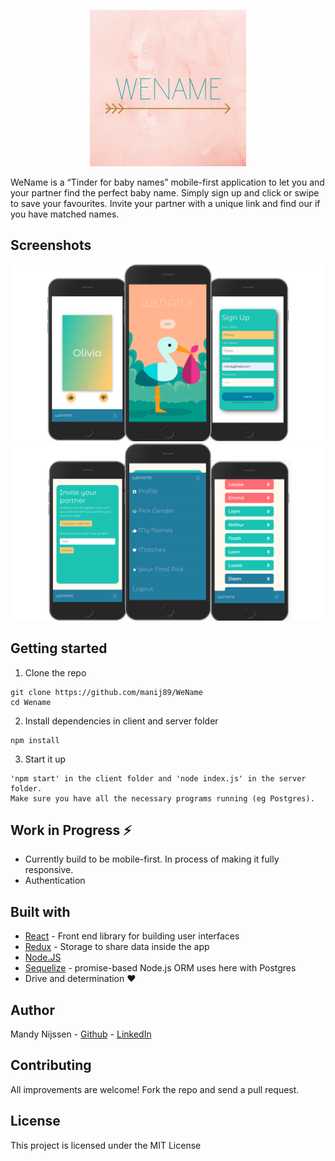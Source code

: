 <p align="center">
  <img src="images/logo-wename.png" />
</p>


WeName is a “Tinder for baby names” mobile-first application to let you and your partner find the perfect baby name.
Simply sign up and click or swipe to save your favourites. Invite your partner with a unique link and find our if you have matched names.

## Screenshots

<p align="center">
  <img src="images/screenshots-1.png" />
  <img src="images/screenshots-2.png" />
</p>



## Getting started

1. Clone the repo

```
git clone https://github.com/manij89/WeName
cd Wename
```

2. Install dependencies in client and server folder
```
npm install
```

3. Start it up
```
'npm start' in the client folder and 'node index.js' in the server folder.
Make sure you have all the necessary programs running (eg Postgres).
```

## Work in Progress ⚡️

* Currently build to be mobile-first. In process of making it fully responsive.
* Authentication

## Built with

* [React](https://reactjs.org/) - Front end library for building user interfaces
* [Redux](https://redux.js.org) - Storage to share data inside the app
* [Node.JS](https://nodejs.org/en/)
* [Sequelize](https://sequelize.org/master/) - promise-based Node.js ORM uses here with Postgres
* Drive and determination ♥


## Author

Mandy Nijssen - [Github](https://github.com/manij89/) - [LinkedIn](https://www.linkedin.com/in/mandy-nijssen/)

## Contributing

All improvements are welcome! 
Fork the repo and send a pull request.



## License

This project is licensed under the MIT License
